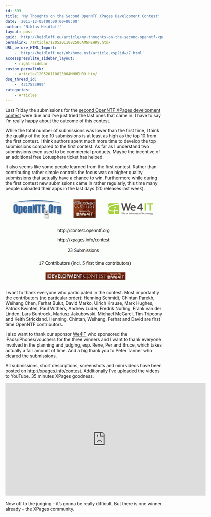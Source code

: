 ```yaml
---
id: 393
title: 'My Thoughts on the Second OpenNTF XPages Development Contest'
date: '2011-12-05T00:00:00+00:00'
author: 'Niklas Heidloff'
layout: post
guid: 'http://heidloff.eu/article/my-thoughts-on-the-second-openntf-xpages-development-contest/'
permalink: /article/12052011082506AMNHEHR9.htm/
URL_before_HTML_Import:
    - 'http://heidloff.net/nh/home.nsf/article.xsp?id=/7.html'
accesspresslite_sidebar_layout:
    - right-sidebar
custom_permalink:
    - article/12052011082506AMNHEHR9.htm/
dsq_thread_id:
    - '4317523999'
categories:
    - Articles
---
```


 Last Friday the submissions for the [second OpenNTF XPages development contest](http://openntf.org/Internal/home.nsf/dx/Contest2) were due and I’ve just tried the last ones that came in. I have to say I’m really happy about the outcome of this contest.

 While the total number of submissions was lower than the first time, I think the quality of the top 10 submissions is at least as high as the top 10 from the first contest. I think authors spent much more time to develop the top submissions compared to the first contest. As far as I understand two submissions even used to be commercial products. Maybe the incentive of an additional free Lotusphere ticket has helped.

 It also seems like some people learned from the first contest. Rather than contributing rather simple controls the focus was on higher quality submissions that actually have a chance to win. Furthermore while during the first contest new submissions came in rather regularly, this time many people uploaded their apps in the last days (20 releases last week).

![image](/assets/img/2012/06/SecondContest.gif)

 I want to thank everyone who participated in the contest. Most importantly the contributors (no particular order): Henning Schmidt, Chintan Parekh, Weihang Chen, Ferhat Bulut, David Marko, Ulrich Krause, Mark Hughes, Patrick Kwinten, Paul Withers, Andrew Luder, Fredrik Norling, Frank van der Linden, Lars Buntrock, Mariusz Jakubowski, Michael McGarel, Tim Tripcony and Keith Strickland. Henning, Chintan, Weihang, Ferhat and David are first time OpenNTF contributors.

 I also want to thank our sponsor [We4IT](http://www.we4it.com/EN/) who sponsored the iPads/iPhones/vouchers for the three winners and I want to thank everyone involved in the planning and judging, esp. Rene, Per and Bruce, which takes actually a fair amount of time. And a big thank you to Peter Tanner who cleared the submissions.

 All submissions, short descriptions, screenshots and mini videos have been posted on <http://xpages.info/contest>. Additionally I’ve uploaded the videos to YouTube. 35 minutes XPages goodness.

<iframe allowfullscreen="" frameborder="0" height="360" src="http://www.youtube.com/embed/lGOjzKAeMBE" width="640"></iframe>

 Now off to the judging – it’s gonna be really difficult. But there is one winner already – the XPages community.